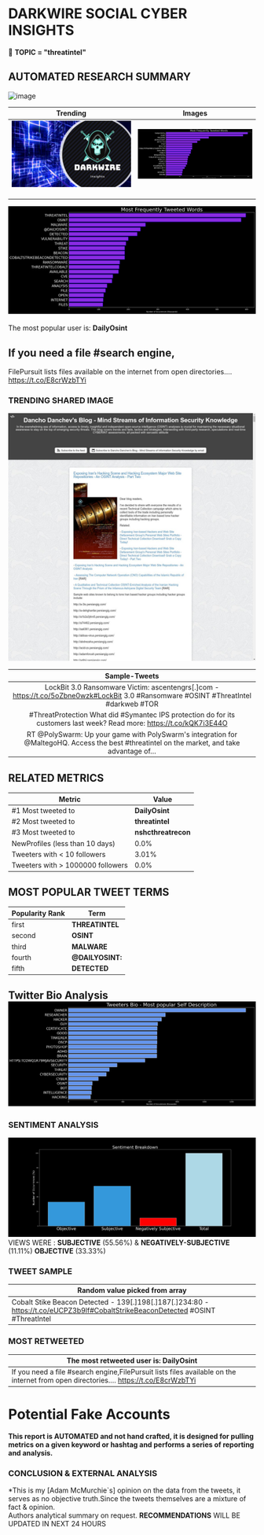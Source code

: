# DARKWIRE SOCIAL CYBER INSIGHTS 
&#x1F34E; **TOPIC = "threatintel"**

## AUTOMATED RESEARCH SUMMARY
  ![image](darkLogo.png)   

|  Trending  |   Images | 
:-------------------------:|:-------------------------:
|  ![image](assets/threatintel/imageFile1.jpg)     <img width=200/> | ![image](assets/threatintel/imageFile2.jpg) <img width=200/> |   
 
 
![image](assets/threatintel/TWEETS.png)
<br></br>
The most popular user is: **DailyOsint**  
 

## If you need a file #search engine,

FilePursuit lists files available on the internet from open directories.… https://t.co/E8crWzbTYi 

  




### TRENDING SHARED IMAGE

![image](assets/threatintel/twitterPostedImage.png)



|                **Sample-Tweets**        |
| :-------------: |
| LockBit 3.0 Ransomware Victim: ascentengrs[.]com - https://t.co/5oZbne0wzk#LockBit 3.0 #Ransomware #OSINT #ThreatIntel #darkweb #TOR |
| #ThreatProtection What did #Symantec IPS protection do for its customers last week? Read more: https://t.co/kQK7i3E44O |
| RT @PolySwarm: Up your game with PolySwarm's integration for @MaltegoHQ. Access the best #threatintel on the market, and take advantage of… |

## RELATED METRICS<br>
| Metric | Value |
| ------------- | ------------- |
| #1 Most tweeted to  | **DailyOsint** |
| #2 Most tweeted to  | **threatintel** |
| #3 Most tweeted to  | **nshcthreatrecon** |
| NewProfiles (less than 10 days) | 0.0%  |
| Tweeters with < 10 followers  | 3.01%|
| Tweeters with > 1000000 followers  | 0.0%  |



## MOST POPULAR TWEET TERMS 


| Popularity Rank  | Term |
| ------------- | ------------- |
| first  | **THREATINTEL**  |
| second  | **OSINT**  |
| third  | **MALWARE** |
| fourth  | **@DAILYOSINT:**  |
| fifth  | **DETECTED**  |


## Twitter Bio Analysis![image](assets/threatintel/BIO.png)
### SENTIMENT ANALYSIS
![image](assets/threatintel/sentiment.png)
VIEWS WERE : **SUBJECTIVE**  (55.56%) & **NEGATIVELY-SUBJECTIVE** (11.11%) **OBJECTIVE** (33.33%)

### TWEET SAMPLE 
| Random value picked from array |
| ------------- |
|Cobalt Stike Beacon Detected - 139[.]198[.]187[.]234:80 - https://t.co/eUCPZ3b9lf#CobaltStrikeBeaconDetected #OSINT #ThreatIntel |

### MOST RETWEETED 

| The most retweeted user is: **DailyOsint**  |
| ------------- |
| If you need a file #search engine,FilePursuit lists files available on the internet from open directories.… https://t.co/E8crWzbTYi |

# Potential Fake Accounts
 

<b> This report is AUTOMATED and not hand crafted, it is designed for pulling metrics on a given keyword or hashtag and performs a series of reporting and analysis.</b>  
### CONCLUSION & EXTERNAL ANALYSIS

*This is my [Adam McMurchie`s] opinion on the data from the tweets, it serves as no objective truth.Since the tweets themselves are a mixture of fact & opinion.<br>
Authors analytical summary on request.
**RECOMMENDATIONS** WILL BE UPDATED IN NEXT  24 HOURS <br>